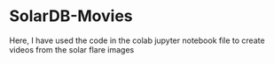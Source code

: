 # SolarDB-Movies
Here, I have used the code in the colab jupyter notebook file to create videos from the solar flare images
